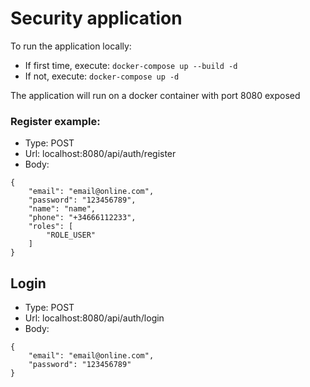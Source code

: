 # Security application

To run the application locally:
- If first time, execute: `docker-compose up --build -d`
- If not, execute: `docker-compose up -d`

The application will run on a docker container with port 8080 exposed

### **Register example:**
- Type: POST
- Url: localhost:8080/api/auth/register
- Body:
```
{
    "email": "email@online.com",
    "password": "123456789",
    "name": "name",
    "phone": "+34666112233",
    "roles": [
        "ROLE_USER"
    ]
}
```

## **Login**
- Type: POST
- Url: localhost:8080/api/auth/login
- Body:
```
{
    "email": "email@online.com",
    "password": "123456789"
}
```